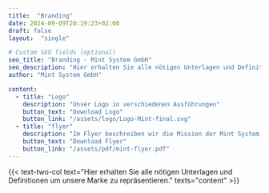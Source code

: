 ```yaml
---
title:  "Branding"
date: 2024-09-09T20:19:23+02:00
draft: false
layout:  "single"

# Custom SEO fields (optional)
seo_title: "Branding - Mint System GmbH"
seo_description: "Hier erhalten Sie alle nötigen Unterlagen und Definitionen um unsere Marke zu repräsentieren."
author: "Mint System GmbH"

content:
  - title: "Logo"
    description: "Unser Logo in verschiedenen Ausführungen"
    button_text: "Download Logo"
    button_link: "/assets/logo/Logo-Mint-final.svg"
  - title: "flyer"
    description: "Im Flyer beschreiben wir die Mission der Mint System in wenigen Worten"
    button_text: "Download Flyer"
    button_link: "/assets/pdf/mint-flyer.pdf"
---
```


{{< text-two-col 
  text="Hier erhalten Sie alle nötigen Unterlagen und Definitionen um unsere Marke zu repräsentieren." 
  texts="content" >}}


